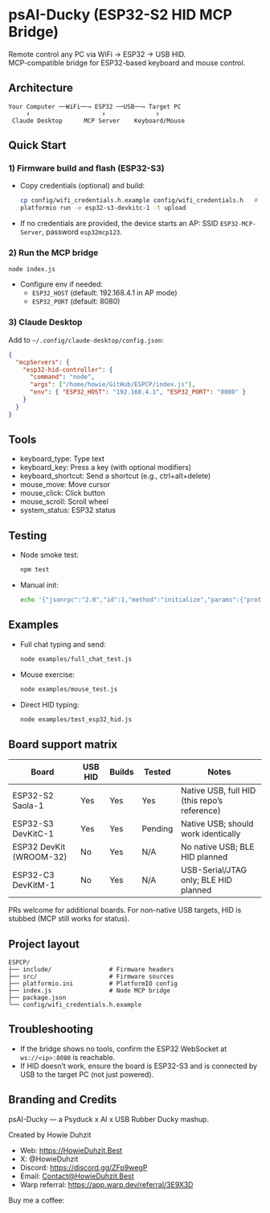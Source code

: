 # psAI-Ducky (ESP32-S2 HID MCP Bridge)

Remote control any PC via WiFi → ESP32 → USB HID.  
MCP-compatible bridge for ESP32-based keyboard and mouse control.

## Architecture

```
Your Computer ──WiFi──→ ESP32 ──USB──→ Target PC
     ↑                    ↑              ↑
 Claude Desktop      MCP Server    Keyboard/Mouse
```

## Quick Start

### 1) Firmware build and flash (ESP32-S3)
- Copy credentials (optional) and build:
  ```bash
  cp config/wifi_credentials.h.example config/wifi_credentials.h   # then edit values
  platformio run -e esp32-s3-devkitc-1 -t upload
  ```
- If no credentials are provided, the device starts an AP: SSID `ESP32-MCP-Server`, password `esp32mcp123`.

### 2) Run the MCP bridge
```
node index.js
```
- Configure env if needed:
  - `ESP32_HOST` (default: 192.168.4.1 in AP mode)
  - `ESP32_PORT` (default: 8080)

### 3) Claude Desktop
Add to `~/.config/claude-desktop/config.json`:
```json
{
  "mcpServers": {
    "esp32-hid-controller": {
      "command": "node",
      "args": ["/home/howie/GitHub/ESPCP/index.js"],
      "env": { "ESP32_HOST": "192.168.4.1", "ESP32_PORT": "8080" }
    }
  }
}
```

## Tools
- keyboard_type: Type text
- keyboard_key: Press a key (with optional modifiers)
- keyboard_shortcut: Send a shortcut (e.g., ctrl+alt+delete)
- mouse_move: Move cursor
- mouse_click: Click button
- mouse_scroll: Scroll wheel
- system_status: ESP32 status

## Testing
- Node smoke test:
  ```bash
  npm test
  ```
- Manual init:
  ```bash
  echo '{"jsonrpc":"2.0","id":1,"method":"initialize","params":{"protocolVersion":"2024-11-05","capabilities":{"tools":true}}}' | node index.js
  ```

## Examples
- Full chat typing and send:
  ```bash
  node examples/full_chat_test.js
  ```
- Mouse exercise:
  ```bash
  node examples/mouse_test.js
  ```
- Direct HID typing:
  ```bash
  node examples/test_esp32_hid.js
  ```

## Board support matrix

| Board                         | USB HID | Builds | Tested | Notes |
|-------------------------------|---------|--------|--------|-------|
| ESP32-S2 Saola-1              | Yes     | Yes    | Yes    | Native USB, full HID (this repo’s reference) |
| ESP32-S3 DevKitC-1            | Yes     | Yes    | Pending| Native USB; should work identically |
| ESP32 DevKit (WROOM-32)       | No      | Yes    | N/A    | No native USB; BLE HID planned |
| ESP32-C3 DevKitM-1            | No      | Yes    | N/A    | USB-Serial/JTAG only; BLE HID planned |

PRs welcome for additional boards. For non-native USB targets, HID is stubbed (MCP still works for status).

## Project layout
```
ESPCP/
├── include/                # Firmware headers
├── src/                    # Firmware sources
├── platformio.ini          # PlatformIO config
├── index.js                # Node MCP bridge
├── package.json
└── config/wifi_credentials.h.example
```

## Troubleshooting
- If the bridge shows no tools, confirm the ESP32 WebSocket at `ws://<ip>:8080` is reachable.
- If HID doesn’t work, ensure the board is ESP32-S3 and is connected by USB to the target PC (not just powered).

## Branding and Credits
psAI-Ducky — a Psyduck x AI x USB Rubber Ducky mashup.

Created by Howie Duhzit
- Web: https://HowieDuhzit.Best
- X: @HowieDuhzit
- Discord: https://discord.gg/ZFp9wegP
- Email: Contact@HowieDuhzit.Best
- Warp referral: https://app.warp.dev/referral/3E9X3D

Buy me a coffee:
<script type="text/javascript" src="https://cdnjs.buymeacoffee.com/1.0.0/button.prod.min.js" data-name="bmc-button" data-slug="howieduhzit" data-color="#FFDD00" data-emoji="🥤"  data-font="Poppins" data-text="Buy me an energy drink" data-outline-color="#000000" data-font-color="#000000" data-coffee-color="#ffffff" ></script>

